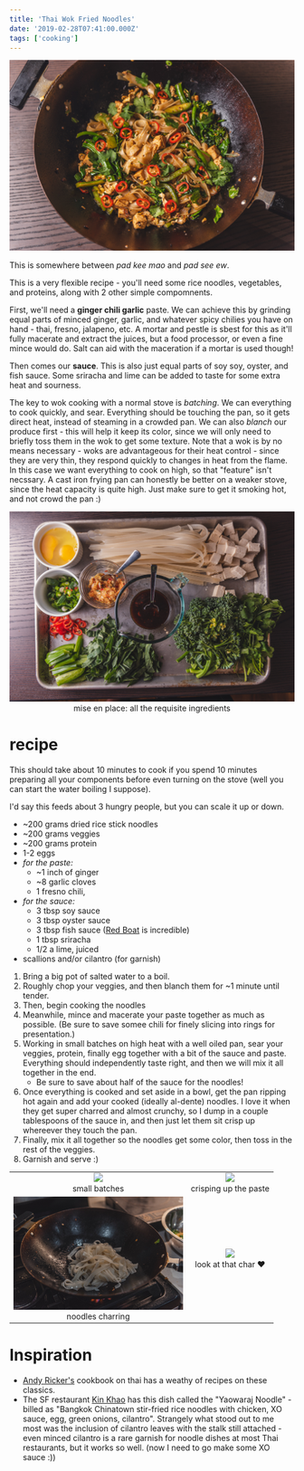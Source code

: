 ```yaml
---
title: 'Thai Wok Fried Noodles'
date: '2019-02-28T07:41:00.000Z'
tags: ['cooking']
---
```


![pic](NDS_0649.jpg)

This is somewhere between _pad kee mao_ and _pad see ew_.

This is a very flexible recipe - you'll need some rice noodles, vegetables, and proteins, along with 2 other simple compomnents.

First, we'll need a **ginger chili garlic** paste. We can achieve this by grinding equal parts of minced ginger, garlic, and whatever spicy chilies you have on hand - thai, fresno, jalapeno, etc. A mortar and pestle is sbest for this as it'll fully macerate and extract the juices, but a food processor, or even a fine mince would do. Salt can aid with the maceration if a mortar is used though!

Then comes our **sauce**. This is also just equal parts of soy soy, oyster, and fish sauce. Some sriracha and lime can be added to taste for some extra heat and sourness.

The key to wok cooking with a normal stove is _batching_. We can everything to cook quickly, and sear. Everything should be touching the pan, so it gets direct heat, instead of steaming in a crowded pan. We can also _blanch_ our produce first - this will help it keep its color, since we will only need to briefly toss them in the wok to get some texture.
Note that a wok is by no means necessary - woks are advantageous for their heat control - since they are very thin, they respond quickly to changes in heat from the flame. In this case we want everything to cook on high, so that "feature" isn't necssary. A cast iron frying pan can honestly be better on a weaker stove, since the heat capacity is quite high. Just make sure to get it smoking hot, and not crowd the pan :)

<p align="center">
<img src="NDS_0619.jpg"/>
mise en place: all the requisite ingredients 
</p>

# recipe

This should take about 10 minutes to cook if you spend 10 minutes preparing all your components before even turning on the stove (well you can start the water boiling I suppose).

I'd say this feeds about 3 hungry people, but you can scale it up or down.

- ~200 grams dried rice stick noodles
- ~200 grams veggies
- ~200 grams protein
- 1-2 eggs
- _for the paste:_
  - ~1 inch of ginger
  - ~8 garlic cloves
  - 1 fresno chili,
- _for the sauce:_
  - 3 tbsp soy sauce
  - 3 tbsp oyster sauce
  - 3 tbsp fish sauce ([Red Boat](https://www.amazon.com/Red-Boat-Premium-Fish-Sauce/dp/B004M050W2) is incredible)
  - 1 tbsp sriracha
  - 1/2 a lime, juiced
- scallions and/or cilantro (for garnish)

1. Bring a big pot of salted water to a boil.
2. Roughly chop your veggies, and then blanch them for ~1 minute until tender.
3. Then, begin cooking the noodles
4. Meanwhile, mince and macerate your paste together as much as possible. (Be sure to save somee chili for finely slicing into rings for presentation.)
5. Working in small batches on high heat with a well oiled pan, sear your veggies, protein, finally egg together with a bit of the sauce and paste. Everything should independently taste right, and then we will mix it all together in the end.
   - Be sure to save about half of the sauce for the noodles!
6. Once everything is cooked and set aside in a bowl, get the pan ripping hot again and add your cooked (ideally al-dente) noodles. I love it when they get super charred and almost crunchy, so I dump in a couple tablespoons of the sauce in, and then just let them sit crisp up whereever they touch the pan.
7. Finally, mix it all together so the noodles get some color, then toss in the rest of the veggies.
8. Garnish and serve :)

<table align="center">
<tr>
<td align="center"><img height="200px" src="NDS_0635.jpg"/><br/>small batches</td>
<td align="center"><img height="200px" src="NDS_0639.jpg"/><br/>crisping up the paste</td>
</tr>
<tr>
<td align="center"><img height="200px" src="NDS_0640.jpg"/><br/>noodles charring</td>
<td align="center"><img height="200px" src="NDS_0663.jpg"/><br/>look at that char ❤️</td>
</tr>
</table>

# Inspiration

- [Andy Ricker's](https://www.amazon.com/Pok-Stories-Roadside-Restaurants-Thailand/dp/1607742888/) cookbook on thai has a weathy of recipes on these classics.
- The SF restaurant [Kin Khao](https://www.yelp.com/biz/kin-khao-san-francisco-2) has this dish called the "Yaowaraj Noodle" - billed as "Bangkok Chinatown stir-fried rice noodles with chicken, XO sauce, egg, green onions, cilantro". Strangely what stood out to me most was the inclusion of cilantro leaves with the stalk still attached - even minced cilantro is a rare garnish for noodle dishes at most Thai restaurants, but it works so well. (now I need to go make some XO sauce :))
